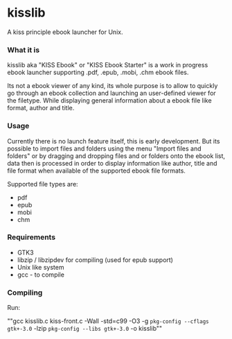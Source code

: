 # kisslib
A kiss principle ebook launcher for Unix.

### What it is
kisslib aka "KISS Ebook" or "KISS Ebook Starter" is a work in progress ebook launcher supporting .pdf, .epub, .mobi, .chm ebook files.

Its not a ebook viewer of any kind, its whole purpose is to allow to quickly go through an ebook collection and launching an user-defined viewer for the filetype. While displaying general information about a ebook file like format, author and title.

### Usage
Currently there is no launch feature itself, this is early development. But its possible to import files and folders using the menu "Import files and folders" or by dragging and dropping files and or folders onto the ebook list, data then is processed in order to display information like author, title and file format when available of the supported ebook file formats.

Supported file types are:
* pdf
* epub
* mobi
* chm

### Requirements
* GTK3
* libzip / libzipdev for compiling (used for epub support)
* Unix like system
* gcc - to compile

### Compiling
Run:

""gcc kisslib.c kiss-front.c -Wall -std=c99 -O3 -g `pkg-config --cflags gtk+-3.0` -lzip `pkg-config --libs gtk+-3.0` -o kisslib""

